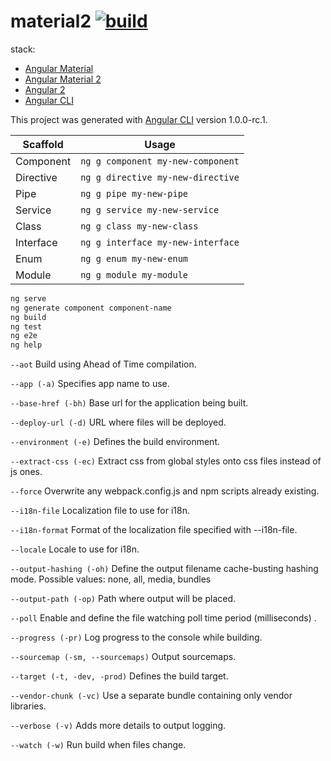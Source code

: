 # material2 [![build](https://travis-ci.org/daggerok/angular2.svg?branch=material2)](https://travis-ci.org/daggerok/angular2)

stack:
- [Angular Material](https://material.angularjs.org/latest/api/)
- [Angular Material 2](https://material.angular.io/)
- [Angular 2](https://angular.io/)
- [Angular CLI](https://github.com/angular/angular-cli)

This project was generated with [Angular CLI](https://github.com/angular/angular-cli) version 1.0.0-rc.1.

Scaffold  | Usage
---       | ---
Component | `ng g component my-new-component`
Directive | `ng g directive my-new-directive`
Pipe      | `ng g pipe my-new-pipe`
Service   | `ng g service my-new-service`
Class     | `ng g class my-new-class`
Interface | `ng g interface my-new-interface`
Enum      | `ng g enum my-new-enum`
Module    | `ng g module my-module`

```bash
ng serve
ng generate component component-name
ng build
ng test
ng e2e
ng help
```

`--aot` Build using Ahead of Time compilation.

`--app (-a)` Specifies app name to use.

`--base-href (-bh)` Base url for the application being built.

`--deploy-url (-d)` URL where files will be deployed.

`--environment (-e)` Defines the build environment.

`--extract-css (-ec)` Extract css from global styles onto css files instead of js ones.

`--force` Overwrite any webpack.config.js and npm scripts already existing.

`--i18n-file` Localization file to use for i18n.

`--i18n-format` Format of the localization file specified with --i18n-file.

`--locale` Locale to use for i18n.

`--output-hashing (-oh)` Define the output filename cache-busting hashing mode. Possible values: none, all, media, bundles

`--output-path (-op)` Path where output will be placed.

`--poll` Enable and define the file watching poll time period (milliseconds) .

`--progress (-pr)` Log progress to the console while building.

`--sourcemap (-sm, --sourcemaps)` Output sourcemaps.

`--target (-t, -dev, -prod)` Defines the build target.

`--vendor-chunk (-vc)` Use a separate bundle containing only vendor libraries.

`--verbose (-v)` Adds more details to output logging.

`--watch (-w)` Run build when files change.
